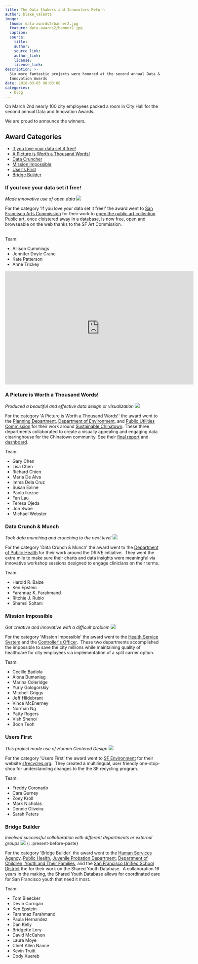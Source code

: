 ```yaml
---
title: The Data Shakers and Innovators Return
author: blake_valenta
image:
  thumb: data-awards2/banner2.jpg
  feature: data-awards2/banner2.jpg
  caption:
  source:
    title:
    author:
    source_link:
    author_link:
    license:
    license_link:
description: >-
  Six more fantastic projects were honored at the second annual Data &
  Innovation Awards
date: 2018-03-05 00:00:00
categories:
  - blog
---
```


On March 2nd nearly 100 city employees packed a room in City Hall for the second annual Data and Innovation Awards.

We are proud to announce the winners.

## Award Categories

* [If you love your data set it free!](#if-you-love-your-data-set-it-free)
* [A Picture is Worth a Thousand Words!](#a-picture-is-worth-a-thousand-words)
* [Data Cruncher](#data-cruncher)
* [Mission Impossible](#mission-impossible)
* [User's First](#users-first)
* [Bridge Builder](#bridge-builder)

### If you love your data set it free!

*Made innovative use of open data* ![](/uploads/versions/img-20180302-122133-1---x----2550-1434x---.jpg)

For the category 'If you love your data set it free!' the award went to [San Francisco Arts Commission](https://www.sfartscommission.org) for their work to [open the public art collection](http://www.sfartscommission.org/experience-art/public-art).  Public art, once cloistered away in a database, is now free, open and browseable on the web thanks to the SF Art Commission.

<br>Team:

* Allison Cummings
* Jennifer Doyle Crane
* Kate Patterson
* Anne Trickey

<iframe src="https://sfgov1-my.sharepoint.com/personal/mayor_cdo_intern_sfgov_org/_layouts/15/WopiFrame.aspx?sourcedoc={3e62cbac-c472-4305-bcf0-5eb0464c6dc3}&amp;action=embedview&amp;wdAr=1.7777777777777777" width="610px" height="367px" frameborder="0">This is an embedded <a target="_blank" href="https://office.com">Microsoft Office</a> presentation, powered by <a target="_blank" href="https://office.com/webapps">Office Online</a>.</iframe>

### A Picture is Worth a Thousand Words!

*Produced a beautiful and effective data design or visualization* ![](/uploads/versions/img-20180302-124857-1---x----3421-1924x---.jpg)

For the category 'A Picture is Worth a Thousand Words!' the award went to the [Planning Department](http://sf-planning.org/), [Department of Environment](https://sfenvironment.org), and [Public Utilities Commission](www.sfwater.org/) for their work around [Sustainable Chinatown](http://sustainablechinatown.org). These three departments collaborated to create a visually appealing and engaging data clearinghouse for the Chinatown community. See their [final report](https://sustainablechinatown.org/wp-content/uploads/Strategies-for-a-Sustainable-Chinatown_WEB.pdf) and [dashboard](https://stanford.maps.arcgis.com/apps/MapSeries/index.html?appid=7d2099e7f3b642869c65c8fc9351d111).

Team:

* Gary Chen
* Lisa Chen
* Richard Chien
* Maria De Alva
* Imma Dela Cruz
* Susan Exline
* Paolo Ikezoe
* Fan Lau
* Teresa Ojeda
* Jon Swae
* Michael Webster

### Data Crunch & Munch

*Took data munching and crunching to the next level* ![](/uploads/versions/img-20180302-125621---x----3038-1755x---.jpg)

For the category 'Data Crunch & Munch' the award went to the [Department of Public Health](www.sfdph.org/) for their work around the DRIVE initiative.  They went the extra mile to make sure their charts and data insights were meaningful via innovative workshop sessions designed to engage clinicians on their terms.

Team:

* Harold R. Baize
* Ken Epstein
* Farahnaz K. Farahmand
* Ritchie J. Rubio
* Shamsi Soltani

### Mission Impossible

*Got creative and innovative with a difficult problem* ![](/uploads/versions/img-20180302-123309---x----3388-1501x---.jpg)

For the category 'Mission Impossible' the award went to the [Health Service System](www.myhss.org/) and the [Controller's Officer](https://sfcontroller.org/).  These two departments accomplished the impossible to save the city millions while maintaining quality of healthcare for city employees via implementation of a split carrier option.

Team:

* Cecille Badiola
* Alona Bumanlag
* Marina Coleridge
* Yuriy Gologorskiy
* Mitchell Griggs
* Jeff Hildebrant
* Vince McEnerney
* Norman Ng
* Patty Rogers
* Vish Shenoi
* Boon Teoh

### Users First

*This project made use of Human Centered Design* ![](/uploads/versions/img-20180302-122715-1---x----2962-1666x---.jpg)

For the category 'Users First' the award went to [SF Environment](https://sfenvironment.org/) for their website [sfrecycles.org](https://sfrecycles.org).  They created a multilingual, user friendly one-stop-shop for understanding changes to the the SF recycling program.

Team:

* Freddy Coronado
* Cara Gurney
* Zoey Kroll
* Mark Nicholas
* Donnie Oliveira
* Sarah Peters

### Bridge Builder

*Involved successful collaboration with different departments or external groups* ![](/uploads/versions/img-20180302-124039---x----3221-1812x---.jpg)
{: .present-before-paste}

For the category 'Bridge Builder' the award went to the [Human Services Agency](https://www.sfhsa.org/), [Public Health](https://www.sfdph.org/dph/default.asp), [Juvenile Probation Department](sfgov.org/juvprobation/), [Department of Children, Youth and Their Families](www.dcyf.org/), and the [San Francisco Unified School District](www.sfusd.edu) the for their work on the Shared Youth Database.  A collaboration 16 years in the making, the Shared Youth Database allows for coordinated care for San Francisco youth that need it most.

Team:

* Tom Bleecker
* Devin Corrigan
* Ken Epstein
* Farahnaz Farahmand
* Paula Hernandez
* Dan Kelly
* Bridgette Lery
* David McCahon
* Laura Moye
* Chief Allen Nance
* Kevin Truitt
* Cody Xuereb
